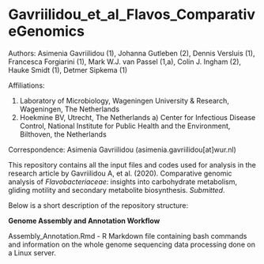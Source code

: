 # Gavriilidou_et_al_Flavos_ComparativeGenomics

Authors: Asimenia Gavriilidou (1), Johanna Gutleben (2), Dennis Versluis (1), Francesca Forgiarini (1), Mark W.J. van Passel (1,a), Colin J. Ingham (2), Hauke Smidt (1), Detmer Sipkema (1)

Affiliations: 
1) Laboratory of Microbiology, Wageningen University & Research, Wageningen, The Netherlands
2) Hoekmine BV, Utrecht, The Netherlands
a) Center for Infectious Disease Control, National Institute for Public Health and the Environment, Bilthoven, the Netherlands

Correspondence: Asimenia Gavriilidou (asimenia.gavriilidou[at]wur.nl)

This repository contains all the input files and codes used for analysis in the research article by Gavriilidou A, et al. (2020). Comparative genomic analysis of *Flavobacteriaceae*: insights into carbohydrate metabolism, gliding motility and secondary metabolite biosynthesis. *Submitted*.  

Below is a short description of the repository structure:

**Genome Assembly and Annotation Workflow**

Assembly_Annotation.Rmd - R Markdown file containing bash commands and information on the whole genome sequencing data processing done on a Linux server.


